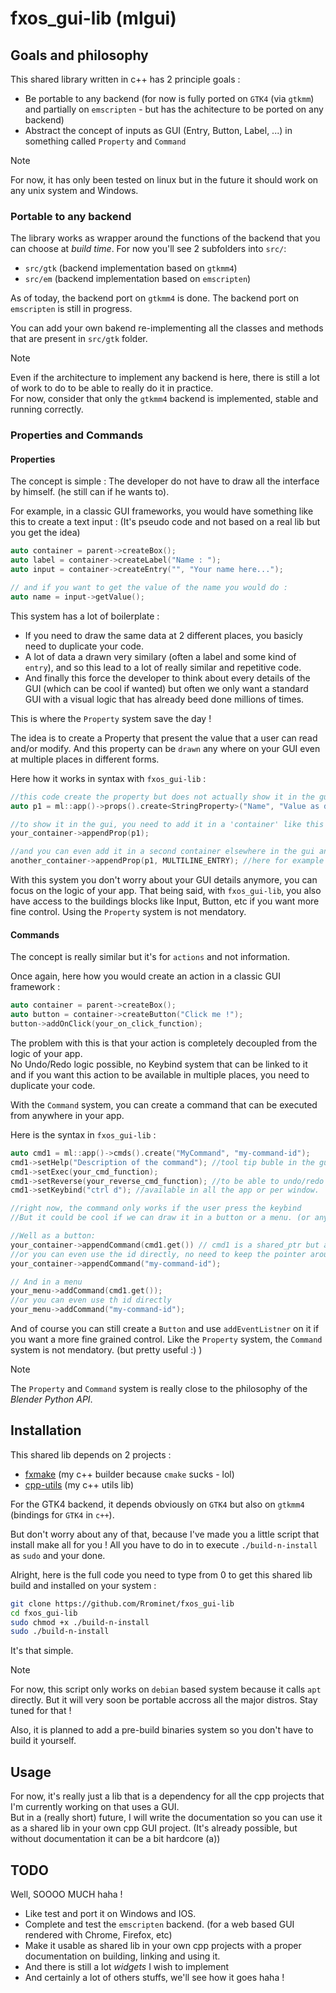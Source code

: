 # fxos_gui-lib (mlgui)

## Goals and philosophy

This shared library written in c++ has 2 principle goals : 
 - Be portable to any backend (for now is fully ported on `GTK4` (via `gtkmm`) and partially on `emscripten` - but has the achitecture to be ported on any backend)
 - Abstract the concept of inputs as GUI (Entry, Button, Label, ...) in something called `Property` and `Command`

> [!NOTE]
> For now, it has only been tested on linux but in the future it should work on any unix system and Windows.

### Portable to any backend

The library works as wrapper around the functions of the backend that you can choose at *build time*.
For now you'll see 2 subfolders into `src/`: 
 - `src/gtk` (backend implementation based on `gtkmm4`)
 - `src/em` (backend implementation based on `emscripten`)

As of today, the backend port on `gtkmm4` is done.
The backend port on `emscripten` is still in progress.

You can add your own bakend re-implementing all the classes and methods that are present in `src/gtk` folder.

> [!NOTE]
> Even if the architecture to implement any backend is here, there is still a lot of work to do to be able to really do it in practice.  
> For now, consider that only the `gtkmm4` backend is implemented, stable and running correctly.

### Properties and Commands

#### Properties
The concept is simple : 
The developer do not have to draw all the interface by himself. (he still can if he wants to).

For example, in a classic GUI frameworks, you would have something like this to create a text input : 
(It's pseudo code and not based on a real lib but you get the idea)
```c++
auto container = parent->createBox();
auto label = container->createLabel("Name : ");
auto input = container->createEntry("", "Your name here...");

// and if you want to get the value of the name you would do : 
auto name = input->getValue();
```

This system has a lot of boilerplate : 
 - If you need to draw the same data at 2 different places, you basicly need to duplicate your code.
 - A lot of data a drawn very similary (often a label and some kind of `entry`), and so this lead to a lot of really similar and repetitive code.
 - And finally this force the developer to think about every details of the GUI (which can be cool if wanted) but often we only want a standard GUI with a visual logic that has already beed done millions of times.

This is where the `Property` system save the day !

The idea is to create a Property that present the value that a user can read and/or modify.
And this property can be `drawn` any where on your GUI even at multiple places in different forms.

Here how it works in syntax with `fxos_gui-lib` :
```c++
//this code create the property but does not actually show it in the gui
auto p1 = ml::app()->props().create<StringProperty>("Name", "Value as default", "What is your name ?");

//to show it in the gui, you need to add it in a 'container' like this :
your_container->appendProp(p1);

//and you can even add it in a second container elsewhere in the gui and the property will keep the inputs synced : 
another_container->appendProp(p1, MULTILINE_ENTRY); //here for example we use a multiline entry to display the prop (before is was a single line one by default)
```

With this system you don't worry about your GUI details anymore, you can focus on the logic of your app.
That being said, with `fxos_gui-lib`, you also have access to the buildings blocks like Input, Button, etc if you want more fine control.
Using the `Property` system is not mendatory.

#### Commands

The concept is really similar but it's for `actions` and not information.

Once again, here how you would create an action in a classic GUI framework :
```c++
auto container = parent->createBox();
auto button = container->createButton("Click me !");
button->addOnClick(your_on_click_function);
```

The problem with this is that your action is completely decoupled from the logic of your app.  
No Undo/Redo logic possible, no Keybind system that can be linked to it and if you want this action to be available in multiple places, you need to duplicate your code.

With the `Command` system, you can create a command that can be executed from anywhere in your app.

Here is the syntax in `fxos_gui-lib` :
```c++
auto cmd1 = ml::app()->cmds().create("MyCommand", "my-command-id");
cmd1->setHelp("Description of the command"); //tool tip buble in the gui
cmd1->setExec(your_cmd_function);
cmd1->setReverse(your_reverse_cmd_function); //to be able to undo/redo automaticly
cmd1->setKeybind("ctrl d"); //available in all the app or per window.

//right now, the command only works if the user press the keybind
//But it could be cool if we can draw it in a button or a menu. (or anywhere else)

//Well as a button:
your_container->appendCommand(cmd1.get()) // cmd1 is a shared_ptr but appendCommand take a raw pointer as arg
//or you can even use the id directly, no need to keep the pointer around.
your_container->appendCommand("my-command-id");

// And in a menu
your_menu->addCommand(cmd1.get());
//or you can even use th id directly
your_menu->addCommand("my-command-id");
```

And of course you can still create a `Button` and use `addEventListner` on it if you want a more fine grained control.
Like the `Property` system, the `Command` system is not mendatory. (but pretty useful :) )

> [!NOTE]
> The `Property` and `Command` system is really close to the philosophy of the *Blender Python API*.

## Installation

This shared lib depends on 2 projects : 
 - [fxmake](https://github.com/Rrominet/py-utils/tree/main/build) (my c++ builder because `cmake` sucks - lol)
 - [cpp-utils](https://github.com/Rrominet/cpp-utils) (my c++ utils lib)

For the GTK4 backend, it depends obviously on `GTK4` but also on `gtkmm4` (bindings for `GTK4` in `c++`).

But don't worry about any of that, because I've made you a little script that install make all for you !
All you have to do in to execute `./build-n-install` as `sudo` and your done.

Alright, here is the full code you need to type from 0 to get this shared lib build and installed on your system : 
```bash
git clone https://github.com/Rrominet/fxos_gui-lib
cd fxos_gui-lib
sudo chmod +x ./build-n-install
sudo ./build-n-install
```

It's that simple.

> [!NOTE]
> For now, this script only works on `debian` based system because it calls `apt` directly.
> But it will very soon be portable accross all the major distros. Stay tuned for that !
>  
> Also, it is planned to add a pre-build binaries system so you don't have to build it yourself.

## Usage

For now, it's really just a lib that is a dependency for all the cpp projects that I'm currently working on that uses a GUI.  
But in a (really short) future, I will write the documentation so you can use it as a shared lib in your own cpp GUI project. (It's already possible, but without documentation it can be a bit hardcore (a))

## TODO

Well, SOOOO MUCH haha !
 - Like test and port it on Windows and IOS.
 - Complete and test the `emscripten` backend. (for a web based GUI rendered with Chrome, Firefox, etc)
 - Make it usable as shared lib in your own cpp projects with a proper documentation on building, linking and using it. 
 - And there is still a lot *widgets* I wish to implement
 - And certainly a lot of others stuffs, we'll see how it goes haha !
